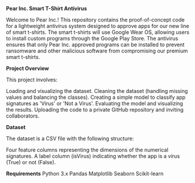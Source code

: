 **Pear Inc. Smart T-Shirt Antivirus**


Welcome to Pear Inc.! This repository contains the proof-of-concept code for a lightweight antivirus system designed to approve apps for our new line of smart t-shirts. The smart t-shirts will use Google Wear OS, allowing users to install custom programs through the Google Play Store. The antivirus ensures that only Pear Inc. approved programs can be installed to prevent ransomware and other malicious software from compromising our premium smart t-shirts.

**Project Overview**

This project involves:


Loading and visualizing the dataset.
Cleaning the dataset (handling missing values and balancing the classes).
Creating a simple model to classify app signatures as 'Virus' or 'Not a Virus'.
Evaluating the model and visualizing the results.
Uploading the code to a private GitHub repository and inviting collaborators.

**Dataset**


The dataset is a CSV file with the following structure:

Four feature columns representing the dimensions of the numerical signatures.
A label column (isVirus) indicating whether the app is a virus (True) or not (False).


**Requirements**
Python 3.x
Pandas
Matplotlib
Seaborn
Scikit-learn
